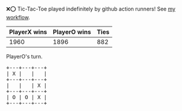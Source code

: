 :x::o: Tic-Tac-Toe played indefinitely by github action runners! See [my workflow](.github/workflows/play.yaml).

|PlayerX wins|PlayerO wins|Ties|
|-|-|-|
|1960|1896|882|

PlayerO's turn.

<pre>
+---+---+---+
| X |   |   |
+---+---+---+
|   |   | X |
+---+---+---+
| O | O | X |
+---+---+---+
</pre>